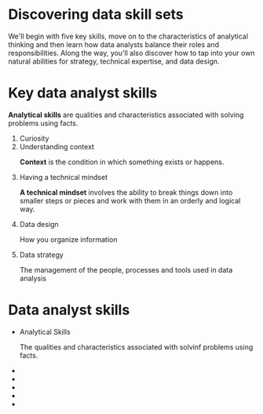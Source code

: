 <H1>Discovering data skill sets</H1>

<p1> We'll begin with five key skills, move on to the characteristics of analytical thinking and then learn how data analysts balance their roles and responsibilities. Along the way, you'll also discover how to tap into your own natural abilities for strategy, technical expertise, and data design.</p1>


<h1>Key data analyst skills</h1>

<p><b>Analytical skills</b> are qualities and characteristics associated with solving problems using facts. </p>

<ol>
  <li>Curiosity</li>
  <li>Understanding context</li>
  <p><b>Context</b> is the condition in which something exists or happens. </p>
  <li>Having a technical mindset</li>
  <p><b>A technical mindset</b>  involves the ability to break things down into smaller steps or pieces and work with them in an orderly and logical way.</p>
  <li>Data design</li>
  <p>How you organize information</p>
  <li>Data strategy</li>
  <p>The management of the people, processes and tools used in data analysis</p>
</ol>


<h1>Data analyst skills</h1>

<ul>
  <li>Analytical Skills</li>
  <p>The qualities and characteristics associated with solvinf problems using facts.</p>
  <li></li>
  <li></li>
  <li></li>
  <li></li>
  <li></li>
</ul>

